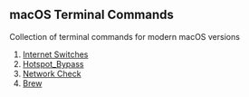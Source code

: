 ## macOS Terminal Commands
Collection of terminal commands for modern macOS versions
1. <a href="https://github.com/kellwinr/Macos-terminal-cmds/blob/0234ed58dda2956f6eb64ca0dcdb34d42514beb5/Internet_Switches.md">Internet Switches</a>
2. <a href="https://github.com/kellwinr/Macos-terminal-cmds/blob/c617b217928296473298931a0725f93c5961d78b/Hotspot_bypass.md">Hotspot_Bypass</a>
3. <a href="https://github.com/kellwinr/Macos-terminal-cmds/blob/16dbef4f1c73571da81b46f2389db1366f64412f/Network_Checks.md">Network Check</a>
4. <a href="https://github.com/kellwinr/Macos-terminal-cmds/blob/cd93e139c07fd2a5ef7273aaa95e8036e5d932d1/brew.md">Brew</a>
